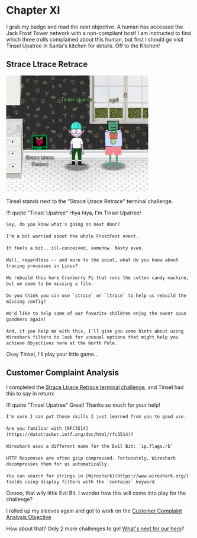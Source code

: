 # Chapter XI

I grab my badge and read the next objective. A human has accessed the Jack Frost Tower network with a non-compliant host! I am instructed to find which three trolls complained about this human, but first I should go visit Tinsel Upatree in Santa's kitchen for details. Off to the Kitchen!

## Strace Ltrace Retrace

![Tinsel Upatree](../img/start/img30.png)

Tinsel stands next to the "Strace Ltrace Retrace" terminal challenge.

!!! quote "Tinsel Upatree"
    Hiya hiya, I'm Tinsel Upatree!

    Say, do you know what's going on next door?

    I'm a bit worried about the whole FrostFest event.

    It feels a bit...ill-conceived, somehow. Nasty even.

    Well, regardless -- and more to the point, what do you know about tracing processes in Linux?

    We rebuild this here Cranberry Pi that runs the cotton candy machine, but we seem to be missing a file.

    Do you think you can use `strace` or `ltrace` to help us rebuild the missing config?

    We'd like to help some of our favorite children enjoy the sweet spun goodness again!

    And, if you help me with this, I'll give you some hints about using Wireshark filters to look for unusual options that might help you achieve Objectives here at the North Pole.

Okay Tinsel, I'll play your little game...

## Customer Complaint Analysis

I completed the [Strace Ltrace Retrace terminal challenge](../term_slr.md), and Tinsel had this to say in return:

!!! quote "Tinsel Upatree"
    Great! Thanks so much for your help!

    I'm sure I can put those skills I just learned from you to good use.

    Are you familiar with [RFC3514](https://datatracker.ietf.org/doc/html/rfc3514)?

    Wireshark uses a different name for the Evil Bit: `ip.flags.rb`

    HTTP Responses are often gzip compressed. Fortunately, Wireshark decompresses them for us automatically.

    You can search for strings in [Wireshark](https://www.wireshark.org/) fields using display filters with the `contains` keyword.

Ooooo, that wily little Evil Bit. I wonder how this will come into play for the challenge?

I rolled up my sleeves again and got to work on the [Customer Complaint Analysis Objective](../obj11.md)

How about that? Only 2 more challenges to go! [What's next for our hero](obj12.md)?